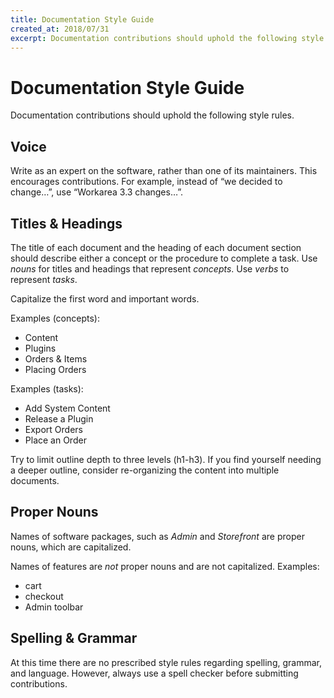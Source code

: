 ```yaml
---
title: Documentation Style Guide
created_at: 2018/07/31
excerpt: Documentation contributions should uphold the following style rules
---
```


# Documentation Style Guide

Documentation contributions should uphold the following style rules.

## Voice

Write as an expert on the software, rather than one of its maintainers. This encourages contributions. For example, instead of “we decided to change…”, use “Workarea 3.3 changes…”.

## Titles & Headings

The title of each document and the heading of each document section should describe either a concept or the procedure to complete a task. Use _nouns_ for titles and headings that represent _concepts_. Use _verbs_ to represent _tasks_.

Capitalize the first word and important words.

Examples (concepts):

- Content
- Plugins
- Orders & Items
- Placing Orders

Examples (tasks):

- Add System Content
- Release a Plugin
- Export Orders
- Place an Order

Try to limit outline depth to three levels (h1-h3). If you find yourself needing a deeper outline, consider re-organizing the content into multiple documents.

## Proper Nouns

Names of software packages, such as _Admin_ and _Storefront_ are proper nouns, which are capitalized.

Names of features are _not_ proper nouns and are not capitalized. Examples:

- cart
- checkout
- Admin toolbar

## Spelling & Grammar

At this time there are no prescribed style rules regarding spelling, grammar, and language. However, always use a spell checker before submitting contributions.
